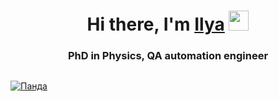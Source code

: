 <h1 align="center">Hi there, I'm <a href="https://www.researchgate.net/profile/I-Samoilov" target="_blank">Ilya</a> 
<img src="https://github.com/blackcater/blackcater/raw/main/images/Hi.gif" height="32"/></h1>
<h3 align="center">PhD in Physics, QA automation engineer </h3>
 <body>
  <p>
<a href="https://www.codewars.com/users/SamoilovIS"><img src="https://www.codewars.com/users/SamoilovIS/badges/large.svg" alt=""></a>
  </p>
 </body>
<!DOCTYPE html>
<html>
 <head>
  <meta charset="utf-8">
 </head>
 <body>
  <p>
   <a href="https://www.codewars.com/users/SamoilovIS"><img src="https://www.codewars.com/users/SamoilovIS/badges/large" alt="Панда"></a>
  </p>
 </body>
</html>
